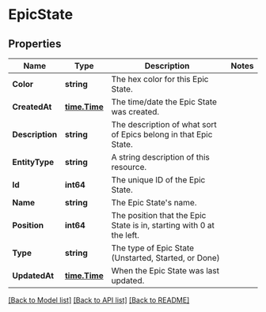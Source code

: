 # EpicState

## Properties

Name | Type | Description | Notes
------------ | ------------- | ------------- | -------------
**Color** | **string** | The hex color for this Epic State. | 
**CreatedAt** | [**time.Time**](time.Time.md) | The time/date the Epic State was created. | 
**Description** | **string** | The description of what sort of Epics belong in that Epic State. | 
**EntityType** | **string** | A string description of this resource. | 
**Id** | **int64** | The unique ID of the Epic State. | 
**Name** | **string** | The Epic State&#39;s name. | 
**Position** | **int64** | The position that the Epic State is in, starting with 0 at the left. | 
**Type** | **string** | The type of Epic State (Unstarted, Started, or Done) | 
**UpdatedAt** | [**time.Time**](time.Time.md) | When the Epic State was last updated. | 

[[Back to Model list]](../README.md#documentation-for-models) [[Back to API list]](../README.md#documentation-for-api-endpoints) [[Back to README]](../README.md)


